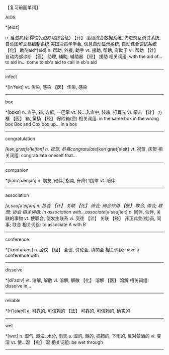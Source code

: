 【复习前面单词】



AIDS

*[eidz]

n. 爱滋病(获得性免疫缺陷综合征)
【计】 高级综合数据系统, 先进交互调试系统, 自动图解文档编制系统
       美国决策学学会, 信息自动显示系统, 自动综合调试系统
【化】 助剂aid*[eid]
n. 帮助, 外援, 助手
vt. 援助, 帮助, 有助于
vi. 帮助
【计】 自动内部诊断
【医】 助理, 辅助; 辅助器
【经】 援助
相关词组:
 with the aid of...
 to aid in...
 come to sb's aid
 to call in sb's aid

------

infect

*[in'fekt]
vt. 传染, 感染
【医】 传染, 感染

------

box

*[bɒks]
n. 盒子, 箱, 方框, 一巴掌
vt. 装...入盒中, 装箱, 打耳光
vi. 拳击
【计】 方框
【医】 箱, 黄杨
【经】 保险箱(匣)
相关词组:
 in the same box
 in the wrong box
 Box and Cox
 box up...
 in a box

------

congratulation

*[kәn,grætʃә'leiʃәn]
n. 祝贺, 恭喜congratulate*[kәn'grætʃәleit]
vt. 祝贺, 庆贺
相关词组:
 congratulate oneself that...

------

companion

*[kәm'pænjәn]
n. 朋友, 陪伴, 指南, 升降口围罩
vt. 陪伴

------

association

*[ә,sәuʃә'eiʃәn]
n. 协会
【计】 关联
【化】 缔合; 缔合作用
【医】 联合, 缔合; 联想; 协会
相关词组:
 in association with...associate*[ә'sәuʃieit]
n. 同伴, 伙伴, 关联的事物
vt. 使联合, 使发生联系
vi. 交往
【计】 关联
【经】 非正式会(社)员, 同事; 联合
相关词组:
 to associate A with B

------

conference

*['kɒnfәrәns]
n. 会议
【经】 会议, 讨论会, 协商会
相关词组:
 have a conference with

------

dissolve

*[di'zɒlv]
vt. 溶解, 解散
vi. 溶解, 解散
【化】 溶解
【医】 溶解
相关词组:
 dissolve in...

------

reliable

*[ri'laiәbl]
a. 可靠的, 可信赖的
【法】 可靠的, 可信赖的, 确实的

------

wet

*[wet]
n. 湿气, 潮湿, 水分, 雨天
a. 湿的, 潮的, 搞错的, 下雨的, 反对禁酒的
vi. 变湿
vt. 使...湿
【电】 湿
相关词组:
 be wet through

------

